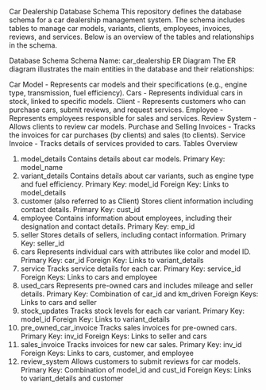 Car Dealership Database Schema
This repository defines the database schema for a car dealership management system. The schema includes tables to manage car models, variants, clients, employees, invoices, reviews, and services. Below is an overview of the tables and relationships in the schema.

Database Schema
Schema Name: car_dealership
ER Diagram
The ER diagram illustrates the main entities in the database and their relationships:

Car Model - Represents car models and their specifications (e.g., engine type, transmission, fuel efficiency).
Cars - Represents individual cars in stock, linked to specific models.
Client - Represents customers who can purchase cars, submit reviews, and request services.
Employee - Represents employees responsible for sales and services.
Review System - Allows clients to review car models.
Purchase and Selling Invoices - Tracks the invoices for car purchases (by clients) and sales (to clients).
Service Invoice - Tracks details of services provided to cars.
Tables Overview
1. model_details
Contains details about car models.
Primary Key: model_name
2. variant_details
Contains details about car variants, such as engine type and fuel efficiency.
Primary Key: model_id
Foreign Key: Links to model_details
3. customer (also referred to as Client)
Stores client information including contact details.
Primary Key: cust_id
4. employee
Contains information about employees, including their designation and contact details.
Primary Key: emp_id
5. seller
Stores details of sellers, including contact information.
Primary Key: seller_id
6. cars
Represents individual cars with attributes like color and model ID.
Primary Key: car_id
Foreign Key: Links to variant_details
7. service
Tracks service details for each car.
Primary Key: service_id
Foreign Keys: Links to cars and employee
8. used_cars
Represents pre-owned cars and includes mileage and seller details.
Primary Key: Combination of car_id and km_driven
Foreign Keys: Links to cars and seller
9. stock_updates
Tracks stock levels for each car variant.
Primary Key: model_id
Foreign Key: Links to variant_details
10. pre_owned_car_invoice
Tracks sales invoices for pre-owned cars.
Primary Key: inv_id
Foreign Keys: Links to seller and cars
11. sales_invoice
Tracks invoices for new car sales.
Primary Key: inv_id
Foreign Keys: Links to cars, customer, and employee
12. review_system
Allows customers to submit reviews for car models.
Primary Key: Combination of model_id and cust_id
Foreign Keys: Links to variant_details and customer
